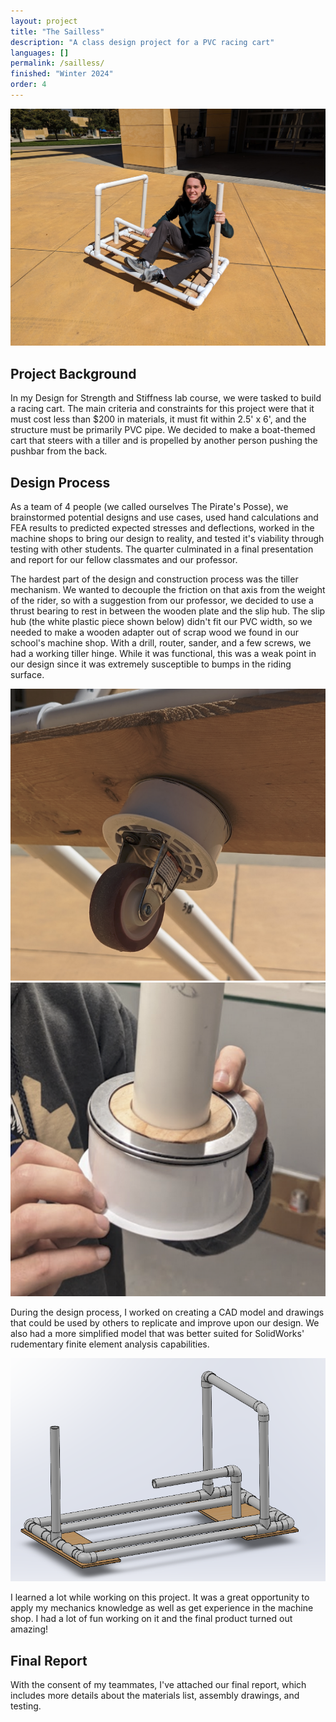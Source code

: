 ```yaml
---
layout: project
title: "The Sailless"
description: "A class design project for a PVC racing cart"
languages: []
permalink: /sailless/
finished: "Winter 2024"
order: 4
---
```


<div class="wrapper">
  <div class="image-background">
    <img class="sailless-img" src="/assets/img/sailless-1.jpg" alt="Garrett riding a PVC cart" id = "sailless-img">
  </div>
</div>

## Project Background

In my Design for Strength and Stiffness lab course, we were tasked to build a racing cart. The main criteria and constraints for this project were that it must cost less than $200 in materials, it must fit within 2.5' x 6', and the structure must be primarily PVC pipe. We decided to make a boat-themed cart that steers with a tiller and is propelled by another person pushing the pushbar from the back.

## Design Process

As a team of 4 people (we called ourselves The Pirate's Posse), we brainstormed potential designs and use cases, used hand calculations and FEA results to predicted expected stresses and deflections, worked in the machine shops to bring our design to reality, and tested it's viability through testing with other students. The quarter culminated in a final presentation and report for our fellow classmates and our professor.

The hardest part of the design and construction process was the tiller mechanism. We wanted to decouple the friction on that axis from the weight of the rider, so with a suggestion from our professor, we decided to use a thrust bearing to rest in between the wooden plate and the slip hub. The slip hub (the white plastic piece shown below) didn't fit our PVC width, so we needed to make a wooden adapter out of scrap wood we found in our school's machine shop. With a drill, router, sander, and a few screws, we had a working tiller hinge. While it was functional, this was a weak point in our design since it was extremely susceptible to bumps in the riding surface.

<div class="wrapper">
  <div class="image-background">
    <img class="sailless-2-img" src="/assets/img/sailless-2.png" alt="Bottom view of the tiller mechanism" id = "sailless-2-img">
    <img class="sailless-3-img" src="/assets/img/sailless-3.png" alt="Top view of the tiller mechanism and thrust bearing" id = "sailless-3-img">
  </div>
</div>

During the design process, I worked on creating a CAD model and drawings that could be used by others to replicate and improve upon our design. We also had a more simplified model that was better suited for SolidWorks' rudementary finite element analysis capabilities.

<div class="wrapper">
  <div class="image-background">
    <img class="sailless-img" src="/assets/img/sailless-4.png" alt="Final CAD model for the PVC kart" id = "sailless-img">
  </div>
</div>

I learned a lot while working on this project. It was a great opportunity to apply my mechanics knowledge as well as get experience in the machine shop. I had a lot of fun working on it and the final product turned out amazing!

## Final Report

With the consent of my teammates, I've attached our final report, which includes more details about the materials list, assembly drawings, and testing.